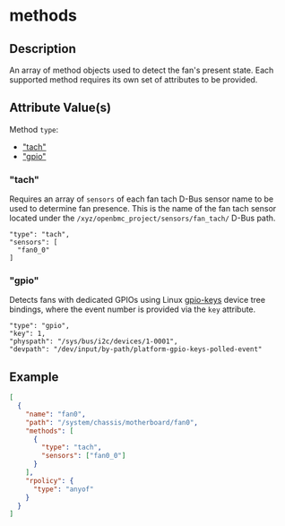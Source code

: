 # methods

## Description

An array of method objects used to detect the fan's present state. Each
supported method requires its own set of attributes to be provided.

## Attribute Value(s)

Method `type`:

- ["tach"](#tach)
- ["gpio"](#gpio)

### "tach"

Requires an array of `sensors` of each fan tach D-Bus sensor name to be used to
determine fan presence. This is the name of the fan tach sensor located under
the `/xyz/openbmc_project/sensors/fan_tach/` D-Bus path.

```text
"type": "tach",
"sensors": [
  "fan0_0"
]
```

### "gpio"

Detects fans with dedicated GPIOs using Linux
[gpio-keys](https://www.kernel.org/doc/Documentation/devicetree/bindings/input/gpio-keys.txt)
device tree bindings, where the event number is provided via the `key`
attribute.

```text
"type": "gpio",
"key": 1,
"physpath": "/sys/bus/i2c/devices/1-0001",
"devpath": "/dev/input/by-path/platform-gpio-keys-polled-event"
```

## Example

```json
[
  {
    "name": "fan0",
    "path": "/system/chassis/motherboard/fan0",
    "methods": [
      {
        "type": "tach",
        "sensors": ["fan0_0"]
      }
    ],
    "rpolicy": {
      "type": "anyof"
    }
  }
]
```
